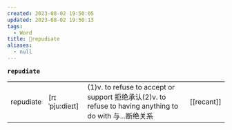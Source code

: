 ```yaml
---
created: 2023-08-02 19:50:05
updated: 2023-08-02 19:50:13
tags:
  - Word
title: 📖repudiate
aliases:
  - null
---
```


<pre><strong>repudiate</strong></pre>
|   |   |   |   |
|---|---|---|---|
|repudiate|[rɪˈpju:dieɪt]|(1)v. to refuse to accept or support 拒绝承认(2)v. to refuse to having anything to do with 与...断绝关系|[[recant]]|